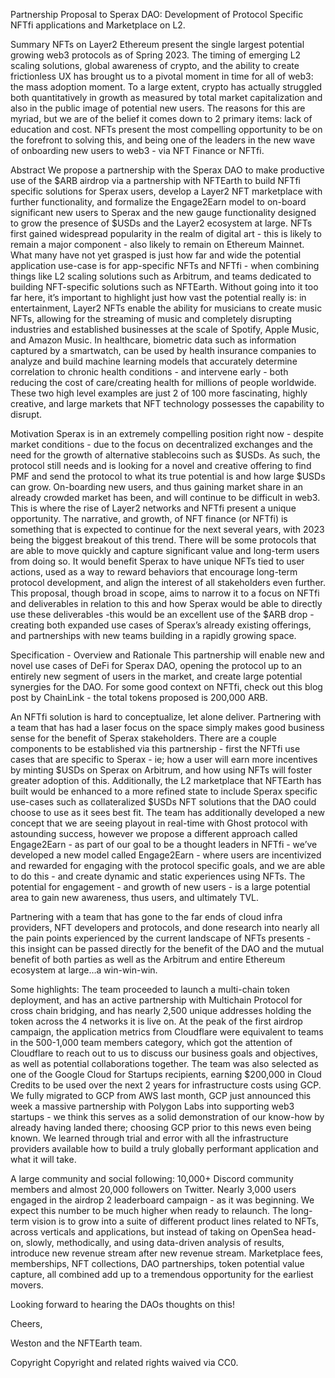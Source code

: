 Partnership Proposal to Sperax DAO:
Development of Protocol Specific NFTfi applications and Marketplace on L2.

Summary
NFTs on Layer2 Ethereum present the single largest potential growing web3 protocols as of Spring 2023. The timing of emerging L2 scaling solutions, global awareness of crypto, and the ability to create frictionless UX has brought us to a pivotal moment in time for all of web3: the mass adoption moment. To a large extent, crypto has actually struggled both quantitatively in growth as measured by total market capitalization and also in the public image of potential new users. The reasons for this are myriad, but we are of the belief it comes down to 2 primary items: lack of education and cost. NFTs present the most compelling opportunity to be on the forefront to solving this, and being one of the leaders in the new wave of onboarding new users to web3 - via NFT Finance or NFTfi.

Abstract
We propose a partnership with the Sperax DAO to make productive use of the $ARB airdrop via a partnership with NFTEarth to build NFTfi specific solutions for Sperax users, develop a Layer2 NFT marketplace with further functionality, and formalize the Engage2Earn model to on-board significant new users to Sperax and the new gauge functionality designed to grow the presence of $USDs and the Layer2 ecosystem at large. NFTs first gained widespread popularity in the realm of digital art - this is likely to remain a major component - also likely to remain on Ethereum Mainnet. What many have not yet grasped is just how far and wide the potential application use-case is for app-specific NFTs and NFTfi - when combining things like L2 scaling solutions such as Arbitrum, and teams dedicated to building NFT-specific solutions such as NFTEarth. Without going into it too far here, it’s important to highlight just how vast the potential really is: in entertainment, Layer2 NFTs enable the ability for musicians to create music NFTs, allowing for the streaming of music and completely disrupting industries and established businesses at the scale of Spotify, Apple Music, and Amazon Music. In healthcare, biometric data such as information captured by a smartwatch, can be used by health insurance companies to analyze and build machine learning models that accurately determine correlation to chronic health conditions - and intervene early - both reducing the cost of care/creating health for millions of people worldwide. These two high level examples are just 2 of 100 more fascinating, highly creative, and large markets that NFT technology possesses the capability to disrupt.

Motivation
Sperax is in an extremely compelling position right now - despite market conditions - due to the focus on decentralized exchanges and the need for the growth of alternative stablecoins such as $USDs. As such, the protocol still needs and is looking for a novel and creative offering to find PMF and send the protocol to what its true potential is and how large $USDs can grow. On-boarding new users, and thus gaining market share in an already crowded market has been, and will continue to be difficult in web3. This is where the rise of Layer2 networks and NFTfi present a unique opportunity. The narrative, and growth, of NFT finance (or NFTfi) is something that is expected to continue for the next several years, with 2023 being the biggest breakout of this trend. There will be some protocols that are able to move quickly and capture significant value and long-term users from doing so. It would benefit Sperax to have unique NFTs tied to user actions, used as a way to reward behaviors that encourage long-term protocol development, and align the interest of all stakeholders even further. This proposal, though broad in scope, aims to narrow it to a focus on NFTfi and deliverables in relation to this and how Sperax would be able to directly use these deliverables -this would be an excellent use of the $ARB drop - creating both expanded use cases of Sperax’s already existing offerings, and partnerships with new teams building in a rapidly growing space.

Specification - Overview and Rationale
This partnership will enable new and novel use cases of DeFi for Sperax DAO, opening the protocol up to an entirely new segment of users in the market, and create large potential synergies for the DAO. For some good context on NFTfi, check out this blog post by ChainLink - the total tokens proposed is 200,000 ARB.

An NFTfi solution is hard to conceptualize, let alone deliver. Partnering with a team that has had a laser focus on the space simply makes good business sense for the benefit of Sperax stakeholders. There are a couple components to be established via this partnership - first the NFTfi use cases that are specific to Sperax - ie; how a user will earn more incentives by minting $USDs on Sperax on Arbitrum, and how using NFTs will foster greater adoption of this. Additionally, the L2 marketplace that NFTEarth has built would be enhanced to a more refined state to include Sperax specific use-cases such as collateralized $USDs NFT solutions that the DAO could choose to use as it sees best fit. The team has additionally developed a new concept that we are seeing playout in real-time with Ghost protocol with astounding success, however we propose a different approach called Engage2Earn - as part of our goal to be a thought leaders in NFTfi - we’ve developed a new model called Engage2Earn - where users are incentivized and rewarded for engaging with the protocol specific goals, and we are able to do this - and create dynamic and static experiences using NFTs. The potential for engagement - and growth of new users - is a large potential area to gain new awareness, thus users, and ultimately TVL.

Partnering with a team that has gone to the far ends of cloud infra providers, NFT developers and protocols, and done research into nearly all the pain points experienced by the current landscape of NFTs presents - this insight can be passed directly for the benefit of the DAO and the mutual benefit of both parties as well as the Arbitrum and entire Ethereum ecosystem at large…a win-win-win.

Some highlights: The team proceeded to launch a multi-chain token deployment, and has an active partnership with Multichain Protocol for cross chain bridging, and has nearly 2,500 unique addresses holding the token across the 4 networks it is live on. At the peak of the first airdrop campaign, the application metrics from Cloudflare were equivalent to teams in the 500-1,000 team members category, which got the attention of Cloudflare to reach out to us to discuss our business goals and objectives, as well as potential collaborations together. The team was also selected as one of the Google Cloud for Startups recipients, earning $200,000 in Cloud Credits to be used over the next 2 years for infrastructure costs using GCP. We fully migrated to GCP from AWS last month, GCP just announced this week a massive partnership with Polygon Labs into supporting web3 startups - we think this serves as a solid demonstration of our know-how by already having landed there; choosing GCP prior to this news even being known. We learned through trial and error with all the infrastructure providers available how to build a truly globally performant application and what it will take.

A large community and social following: 10,000+ Discord community members and almost 20,000 followers on Twitter. Nearly 3,000 users engaged in the airdrop 2 leaderboard campaign - as it was beginning. We expect this number to be much higher when ready to relaunch. The long-term vision is to grow into a suite of different product lines related to NFTs, across verticals and applications, but instead of taking on OpenSea head-on, slowly, methodically, and using data-driven analysis of results, introduce new revenue stream after new revenue stream. Marketplace fees, memberships, NFT collections, DAO partnerships, token potential value capture, all combined add up to a tremendous opportunity for the earliest movers.

Looking forward to hearing the DAOs thoughts on this!

Cheers,

Weston and the NFTEarth team.

Copyright
Copyright and related rights waived via CC0.

